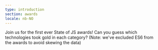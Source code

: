 ```yaml
---
type: introduction
section: awards
locale: nb-NO
---
```

 Join us for the first ever State of JS awards! Can you guess which technologies took gold
in each category? <span class="note">(Note: we've excluded ES6 from the awards to avoid skewing the data)</span>

